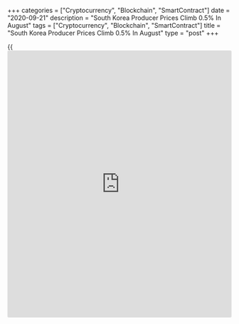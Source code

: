 +++
categories = ["Cryptocurrency", "Blockchain", "SmartContract"]
date = "2020-09-21"
description = "South Korea Producer Prices Climb 0.5% In August"
tags = ["Cryptocurrency", "Blockchain", "SmartContract"]
title = "South Korea Producer Prices Climb 0.5% In August"
type = "post"
+++

{{<iframe id="large-banner" src="https://www.bounty.group/#slide=22.0" width="100%" height="600" scrolling="no" style="border: 0px solid rgb(216, 221, 230); border-radius: 3px;">}}

Producer prices in South Korea were up 0.5 percent on month in August,
the Bank of Korea said on Tuesday - beating expectations for a decline
of 0.9 percent following the 0.2 percent increase in July.

Individually, prices for agricultural, forestry and marine products
jumped 6.1 percent on month, while manufactured products and utilities
both rose 0.2 percent and services gained 0.3 percent.

On a yearly basis, producer prices fell 0.5 percent - roughly in line
with forecasts and up from the -0.8 percent reading in the previous
month.

Individually, prices for agricultural, forestry and marine products
spiked 15.6 percent on year, while manufactured products rose 0.6
percent, utilities sank 2.3 percent and services gained 1.5 percent.

The domestic supply price index added 0.3 percent on month and fell 3.4
percent on year.

For comments and feedback [contact](https://www.playgroundfx.com/contact/): editorial@rtt[news](https://www.letsplayfx.com/blog/forex-news-website/).com

[Economic News][1]

 **What parts of the world are seeing the best (and worst) economic
performances lately? Click[here][2] to check out our [Econ Scorecard][2]
and find out! See up-to-the-moment [ranking](https://www.playgroundfx.com/blog/crypto-exchange-ranking/)s for the best and worst
performers in [GDP][3], [unemployment rate][4], [inflation][5] and much
more.**

   1. www.rtt[news](https://www.letsplayfx.com/blog/forex-news-website/).com/Content/EconomicNews.aspx
   2. www.rtt[news](https://www.letsplayfx.com/blog/forex-news-website/).com/economic-scorecard/world-rank/unemployment-rate/highest-performance.aspx
   3. www.rtt[news](https://www.letsplayfx.com/blog/forex-news-website/).com/economic-scorecard/world-rank/GDP/highest-performance.aspx
   4. www.rtt[news](https://www.letsplayfx.com/blog/forex-news-website/).com/economic-scorecard/world-rank/unemployment-rate/lowest-performance.aspx
   5. www.rtt[news](https://www.letsplayfx.com/blog/forex-news-website/).com/economic-scorecard/world-rank/CPI/highest-performance.aspx